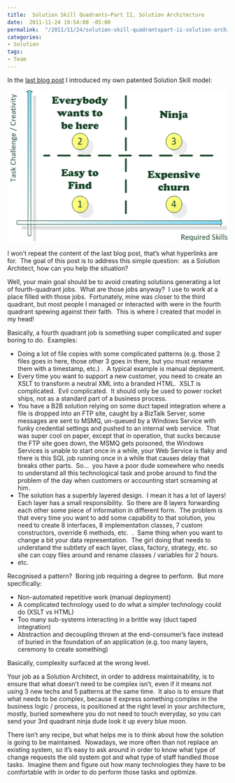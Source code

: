 ```yaml
---
title:  Solution Skill Quadrants–Part II, Solution Architecture
date:  2011-11-24 19:54:00 -05:00
permalink:  "/2011/11/24/solution-skill-quadrantspart-ii-solution-architecture/"
categories:
- Solution
tags:
- Team
---
```

<p>In the <a href="http://vincentlauzon.wordpress.com/2011/11/22/solution-skill-quadrantspart-i-the-model/">last blog post</a> I introduced my own patented Solution Skill model:</p>  <p><a href="assets/2011/11/solution-skill-quadrantspart-ii-solution-architecture/image_thumb6.png"><img style="background-image:none;padding-left:0;padding-right:0;display:inline;padding-top:0;border-width:0;margin:0;" title="image_thumb6" border="0" alt="image_thumb6" src="assets/2011/11/solution-skill-quadrantspart-ii-solution-architecture/image_thumb6_thumb.png" width="518" height="347" /></a></p>  <p>I won’t repeat the content of the last blog post, that’s what hyperlinks are for.&#160; The goal of this post is to address this simple question:&#160; as a Solution Architect, how can you help the situation?</p>  <p>Well, your main goal should be to avoid creating solutions generating a lot of fourth-quadrant jobs.&#160; What are those jobs anyway?&#160; I use to work at a place filled with those jobs.&#160; Fortunately, mine was closer to the third quadrant, but most people I managed or interacted with were in the fourth quadrant spewing against their faith.&#160; This is where I created that model in my head!</p>  <p>Basically, a fourth quadrant job is something super complicated and super boring to do.&#160; Examples:</p>  <ul>   <li>Doing a lot of file copies with some complicated patterns (e.g. those 2 files goes in here, those other 3 goes in there, but you must rename them with a timestamp, etc.) .&#160; A typical example is manual deployment. </li>    <li>Every time you want to support a new customer, you need to create an XSLT to transform a neutral XML into a branded HTML.&#160; XSLT is complicated.&#160; Evil complicated.&#160; It should only be used to power rocket ships, not as a standard part of a business process. </li>    <li>You have a B2B solution relying on some duct taped integration where a file is dropped into an FTP site, caught by a BizTalk Server, some messages are sent to MSMQ, un-queued by a Windows Service with funky credential settings and pushed to an internal web service.&#160; That was super cool on paper, except that in operation, that sucks because the FTP site goes down, the MSMQ gets poisoned, the Windows Services is unable to start once in a while, your Web Service is flaky and there is this SQL job running once in a while that causes delay that breaks other parts.&#160; So…&#160; you have a poor dude somewhere who needs to understand all this technological task and probe around to find the problem of the day when customers or accounting start screaming at him. </li>    <li>The solution has a superbly layered design.&#160; I mean it has a lot of layers!&#160; Each layer has a small responsibility.&#160; So there are 8 layers forwarding each other some piece of information in different form.&#160; The problem is that every time you want to add some capability to that solution, you need to create 8 interfaces, 8 implementation classes, 7 custom constructors, override 6 methods, etc.&#160; .&#160; Same thing when you want to change a bit your data representation.&#160; The girl doing that needs to understand the subtlety of each layer, class, factory, strategy, etc. so she can copy files around and rename classes / variables for 2 hours. </li>    <li>etc. </li> </ul>  <p>Recognised a pattern?&#160; Boring job requiring a degree to perform.&#160; But more specifically:</p>  <ul>   <li>Non-automated repetitive work (manual deployment) </li>    <li>A complicated technology used to do what a simpler technology could do (XSLT vs HTML) </li>    <li>Too many sub-systems interacting in a brittle way (duct taped integration) </li>    <li>Abstraction and decoupling thrown at the end-consumer’s face instead of buried in the foundation of an application (e.g. too many layers, ceremony to create something) </li> </ul>  <p>Basically, complexity surfaced at the wrong level.</p>  <p>Your job as a Solution Architect, in order to address maintainability, is to ensure that what doesn’t need to be complex isn’t, even if it means not using 3 new techs and 5 patterns at the same time.&#160; It also is to ensure that what needs to be complex, because it express something complex in the business logic / process, is positioned at the right level in your architecture, mostly, buried somewhere you do not need to touch everyday, so you can send your 3rd quadrant ninja dude look it up every blue moon.</p>  <p>There isn’t any recipe, but what helps me is to think about how the solution is going to be maintained.&#160; Nowadays, we more often than not replace an existing system, so it’s easy to ask around in order to know what type of change requests the old system got and what type of staff handled those tasks.&#160; Imagine them and figure out how many technologies they have to be comfortable with in order to do perform those tasks and optimize.</p>